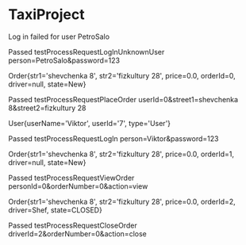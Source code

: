 # TaxiProject

Log in failed for user PetroSalo

Passed		testProcessRequestLogInUnknownUser person=PetroSalo&password=123

Order{str1='shevchenka 8', str2='fizkultury 28', price=0.0, orderId=0, driver=null, state=New}

Passed		testProcessRequestPlaceOrder userId=0&street1=shevchenka 8&street2=fizkultury 28

User{userName='Viktor', userId='7', type='User'}

Passed		testProcessRequestLogIn person=Viktor&password=123

Order{str1='shevchenka 8', str2='fizkultury 28', price=0.0, orderId=1, driver=null, state=New}

Passed		testProcessRequestViewOrder personId=0&orderNumber=0&action=view

Order{str1='shevchenka 8', str2='fizkultury 28', price=0.0, orderId=2, driver=Shef, state=CLOSED}

Passed		testProcessRequestCloseOrder driverId=2&orderNumber=0&action=close

